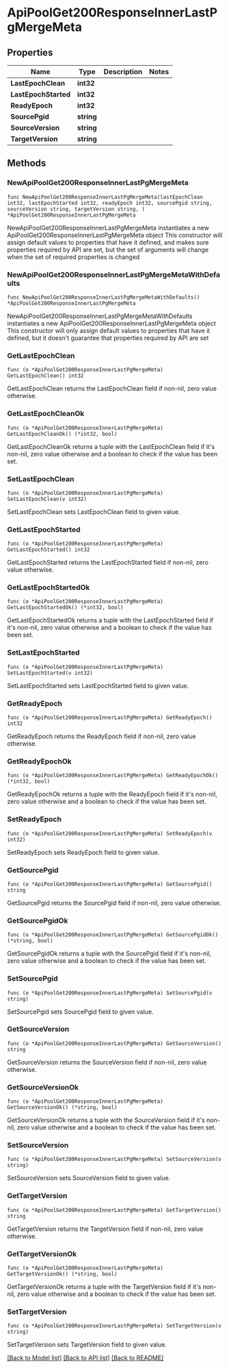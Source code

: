 # ApiPoolGet200ResponseInnerLastPgMergeMeta

## Properties

Name | Type | Description | Notes
------------ | ------------- | ------------- | -------------
**LastEpochClean** | **int32** |  | 
**LastEpochStarted** | **int32** |  | 
**ReadyEpoch** | **int32** |  | 
**SourcePgid** | **string** |  | 
**SourceVersion** | **string** |  | 
**TargetVersion** | **string** |  | 

## Methods

### NewApiPoolGet200ResponseInnerLastPgMergeMeta

`func NewApiPoolGet200ResponseInnerLastPgMergeMeta(lastEpochClean int32, lastEpochStarted int32, readyEpoch int32, sourcePgid string, sourceVersion string, targetVersion string, ) *ApiPoolGet200ResponseInnerLastPgMergeMeta`

NewApiPoolGet200ResponseInnerLastPgMergeMeta instantiates a new ApiPoolGet200ResponseInnerLastPgMergeMeta object
This constructor will assign default values to properties that have it defined,
and makes sure properties required by API are set, but the set of arguments
will change when the set of required properties is changed

### NewApiPoolGet200ResponseInnerLastPgMergeMetaWithDefaults

`func NewApiPoolGet200ResponseInnerLastPgMergeMetaWithDefaults() *ApiPoolGet200ResponseInnerLastPgMergeMeta`

NewApiPoolGet200ResponseInnerLastPgMergeMetaWithDefaults instantiates a new ApiPoolGet200ResponseInnerLastPgMergeMeta object
This constructor will only assign default values to properties that have it defined,
but it doesn't guarantee that properties required by API are set

### GetLastEpochClean

`func (o *ApiPoolGet200ResponseInnerLastPgMergeMeta) GetLastEpochClean() int32`

GetLastEpochClean returns the LastEpochClean field if non-nil, zero value otherwise.

### GetLastEpochCleanOk

`func (o *ApiPoolGet200ResponseInnerLastPgMergeMeta) GetLastEpochCleanOk() (*int32, bool)`

GetLastEpochCleanOk returns a tuple with the LastEpochClean field if it's non-nil, zero value otherwise
and a boolean to check if the value has been set.

### SetLastEpochClean

`func (o *ApiPoolGet200ResponseInnerLastPgMergeMeta) SetLastEpochClean(v int32)`

SetLastEpochClean sets LastEpochClean field to given value.


### GetLastEpochStarted

`func (o *ApiPoolGet200ResponseInnerLastPgMergeMeta) GetLastEpochStarted() int32`

GetLastEpochStarted returns the LastEpochStarted field if non-nil, zero value otherwise.

### GetLastEpochStartedOk

`func (o *ApiPoolGet200ResponseInnerLastPgMergeMeta) GetLastEpochStartedOk() (*int32, bool)`

GetLastEpochStartedOk returns a tuple with the LastEpochStarted field if it's non-nil, zero value otherwise
and a boolean to check if the value has been set.

### SetLastEpochStarted

`func (o *ApiPoolGet200ResponseInnerLastPgMergeMeta) SetLastEpochStarted(v int32)`

SetLastEpochStarted sets LastEpochStarted field to given value.


### GetReadyEpoch

`func (o *ApiPoolGet200ResponseInnerLastPgMergeMeta) GetReadyEpoch() int32`

GetReadyEpoch returns the ReadyEpoch field if non-nil, zero value otherwise.

### GetReadyEpochOk

`func (o *ApiPoolGet200ResponseInnerLastPgMergeMeta) GetReadyEpochOk() (*int32, bool)`

GetReadyEpochOk returns a tuple with the ReadyEpoch field if it's non-nil, zero value otherwise
and a boolean to check if the value has been set.

### SetReadyEpoch

`func (o *ApiPoolGet200ResponseInnerLastPgMergeMeta) SetReadyEpoch(v int32)`

SetReadyEpoch sets ReadyEpoch field to given value.


### GetSourcePgid

`func (o *ApiPoolGet200ResponseInnerLastPgMergeMeta) GetSourcePgid() string`

GetSourcePgid returns the SourcePgid field if non-nil, zero value otherwise.

### GetSourcePgidOk

`func (o *ApiPoolGet200ResponseInnerLastPgMergeMeta) GetSourcePgidOk() (*string, bool)`

GetSourcePgidOk returns a tuple with the SourcePgid field if it's non-nil, zero value otherwise
and a boolean to check if the value has been set.

### SetSourcePgid

`func (o *ApiPoolGet200ResponseInnerLastPgMergeMeta) SetSourcePgid(v string)`

SetSourcePgid sets SourcePgid field to given value.


### GetSourceVersion

`func (o *ApiPoolGet200ResponseInnerLastPgMergeMeta) GetSourceVersion() string`

GetSourceVersion returns the SourceVersion field if non-nil, zero value otherwise.

### GetSourceVersionOk

`func (o *ApiPoolGet200ResponseInnerLastPgMergeMeta) GetSourceVersionOk() (*string, bool)`

GetSourceVersionOk returns a tuple with the SourceVersion field if it's non-nil, zero value otherwise
and a boolean to check if the value has been set.

### SetSourceVersion

`func (o *ApiPoolGet200ResponseInnerLastPgMergeMeta) SetSourceVersion(v string)`

SetSourceVersion sets SourceVersion field to given value.


### GetTargetVersion

`func (o *ApiPoolGet200ResponseInnerLastPgMergeMeta) GetTargetVersion() string`

GetTargetVersion returns the TargetVersion field if non-nil, zero value otherwise.

### GetTargetVersionOk

`func (o *ApiPoolGet200ResponseInnerLastPgMergeMeta) GetTargetVersionOk() (*string, bool)`

GetTargetVersionOk returns a tuple with the TargetVersion field if it's non-nil, zero value otherwise
and a boolean to check if the value has been set.

### SetTargetVersion

`func (o *ApiPoolGet200ResponseInnerLastPgMergeMeta) SetTargetVersion(v string)`

SetTargetVersion sets TargetVersion field to given value.



[[Back to Model list]](../README.md#documentation-for-models) [[Back to API list]](../README.md#documentation-for-api-endpoints) [[Back to README]](../README.md)


